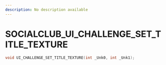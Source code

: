 ```yaml
---
description: No description available 
---
```


# SOCIALCLUB\_UI_CHALLENGE_SET_TITLE_TEXTURE

```cpp
void UI_CHALLENGE_SET_TITLE_TEXTURE(int _Unk0, int _Unk1);
```